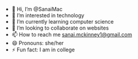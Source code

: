 - 👋 Hi, I’m @SanaiMac
- 👀 I’m interested in technology
- 🌱 I’m currently learning computer science
- 💞️ I’m looking to collaborate on websites
- 📫 How to reach me sanai.mckinney1@gmail.com
- 😄 Pronouns: she/her
- ⚡ Fun fact: I am in college

<!---
SanaiMac/SanaiMac is a ✨ special ✨ repository because its `README.md` (this file) appears on your GitHub profile.
You can click the Preview link to take a look at your changes.
--->
